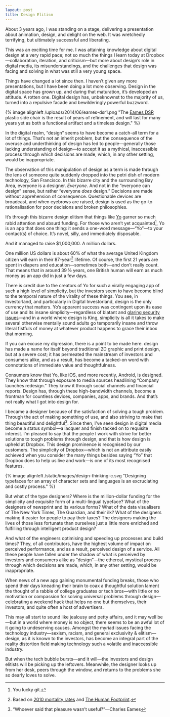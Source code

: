 ```yaml
---
layout: post
title: Design Elitism
---
```


About 3 years ago, I was standing on a stage, delivering a presentation about animation, design, and delight on the web. It was wretchedly terrifying, but ultimately successful and liberating.

This was an exciting time for me. I was attaining knowledge about digital design at a very rapid pace; not so much the things I learn today at Dropbox—collaboration, iteration, and criticism—but more about design’s role in digital media, its misunderstandings, and the challenges that design was facing and solving in what was still a very young space.

Things have changed a lot since then. I haven’t given any more presentations, but I have been doing a lot more observing. Design in the digital space has grown up, and during that maturation, it’s developed an attitude. A rotten one. Digital design has, unbeknownst to the majority of us, turned into a repulsive facade and bewilderingly powerful buzzword.

{% image alignleft /uploads/2014/06/eames-dsr1.png "The [Eames DSR](http://www.vitra.com/en-it/product/eames-plastic-side-chair#) plastic side chair is the result of years of refinement, and will last for many years yet as both a functional artifact and a timeless design." %}

In the digital realm, “design” seems to have become a catch-all term for a lot of things. That’s not an inherit problem, but the consequence of the overuse and underthinking of design has led to people—generally those lacking understanding of design—to accept it as a mythical, inaccessible process through which decisions are made, which, in any other setting, would be inappropriate.

The observation of this manipulation of design as a term is made through the lens of someone quite suddenly dropped into the petri dish of modern technology, San Francisco. In this bizarre city and the surrounding Bay Area, everyone is a designer. *Everyone*. And not in the “everyone can design” sense, but rather “everyone *does* design.” Decisions are made without apprehension of consequence. Questionable devices are broadcast, and when eyebrows are raised, design is used as the go-to rationalisation for poor decisions and broken philosophies.

It’s through this bizarre design elitism that things like [Yo](http://www.justyo.co) garner so much rabid attention and absurd funding. For those who aren’t yet acquainted[^1], Yo is an app that does one thing: it sends a one-word message—“Yo”—to your contact(s) of choice. It’s novel, silly, and immediately disposable.

And it managed to raise $1,000,000. A million dollars.

One million US dollars is about 60% of what the average United Kingdom citizen will earn in their 87-year[^2] lifetime. Of course, the first 21 years are spent in diapers and education—sometimes both—and don’t really count. That means that in around 39 ½ years, one British human will earn as much money as an app did in just a few days.

There is credit due to the creators of Yo for such a virally engaging app of such a high level of simplicity, but the investors seem to have become blind to the temporal nature of the virality of these things. You see, in Investorland, and particularly in Digital Investorland, design is the only currency that matters. Yo’s apparent success was contingent upon its ease of use and its insane simplicity—regardless of blatant and [glaring security issues](http://mashable.com/2014/06/20/yo-gets-hacked/)—and in a world where design is King, simplicity is all it takes to make several otherwise mentally sound adults go temporarily insane and throw literal fistfuls of money at whatever product happens to grace their inbox that morning.

If you can excuse my digression, there is a point to be made here. design has made a name for itself beyond traditional 2D graphic and print design, but at a severe cost; it has permeated the mainstream of investors and consumers alike, and as a result, has become a tacked-on word with connotations of immediate value and thoughtfulness.

Consumers know that Yo, like iOS, and more recently, Android, is designed. They know that through exposure to media sources headlining “Company launches redesign.” They know it through social channels and financial reports. Design has, through these high-bandwidth channels, become a frontman for countless devices, companies, apps, and brands. And that’s not really what I got into design for.

I became a designer because of the satisfaction of solving a tough problem. Through the act of making something of use, and also striving to make that thing beautiful and delightful[^3]. Since then, I’ve seen design in digital media become a status symbol—a lacquer and finish tacked on to requisite interest. I’m pleased to say that the people I work with strive for better solutions to tough problems through design, and that is how design is upheld at Dropbox. This design prominence is recognised by our customers. The simplicity of Dropbox—which is not an attribute easily achieved when you consider the many things besides saying “Yo” that Dropbox does to help us live and work—is one of its most recognised features.

{% image alignleft /static/images/design-thinking-c.svg "Designing typefaces for an array of character sets and languages is an excruciating and costly process." %}

But what of the type designers? Where is the million-dollar funding for the simplicity and exquisite form of a multi-lingual typeface? What of the designers of newsprint and its various forms? What of the data visualisers of The New York Times, The Guardian, and their ilk? What of the designers making it easier for people to pay their taxes? The designers making the lives of those less fortunate than ourselves just a little more enriched and fulfilling through intelligent product design?

And what of the engineers optimising and speeding up processes and build times? They, of all contributors, have the highest volume of impact on perceived performance, and as a result, perceived design of a service. All these people have fallen under the shadow of what is perceived by investors and consumers alike as “design”—the ethereal, mystical process through which decisions are made, which, in any other setting, would be inappropriate.

When news of a new app gaining monumental funding breaks, those who spend their days kneading their brain to coax a thoughtful solution lament the thought of a rabble of college graduates or tech bros—with little or no motivation or compassion for solving universal problems through design—celebrating a weekend hack that helps no one but themselves, their investors, and quite often a host of advertisers.

This may all start to sound like jealousy and petty affairs, and it may well be—but in a world where money is no object, there seems to be an awful lot of it going to undeserving causes. Amongst the myriad issues facing the technology industry—sexism, racism, and general exclusivity & elitism—design, as it is known to the investors, has become an integral part of the reality distortion field making technology such a volatile and inaccessible industry.

But when the tech bubble bursts—and it will—the investors and design elitists will be picking up the leftovers. Meanwhile, the designer looks up from her desk, peers through the window, and returns to the problems she so dearly loves to solve.

[^1]: You lucky git.
[^2]: Based on [2010 mortality rates](http://www.ons.gov.uk/ons/rel/mortality-ageing/mortality-in-england-and-wales/average-life-span/rpt-average-life-span.html) and [The Human Footprint](http://www.snagfilms.com/films/title/human_footprint).
[^3]: “Whoever said that pleasure wasn’t useful?”—Charles Eames
